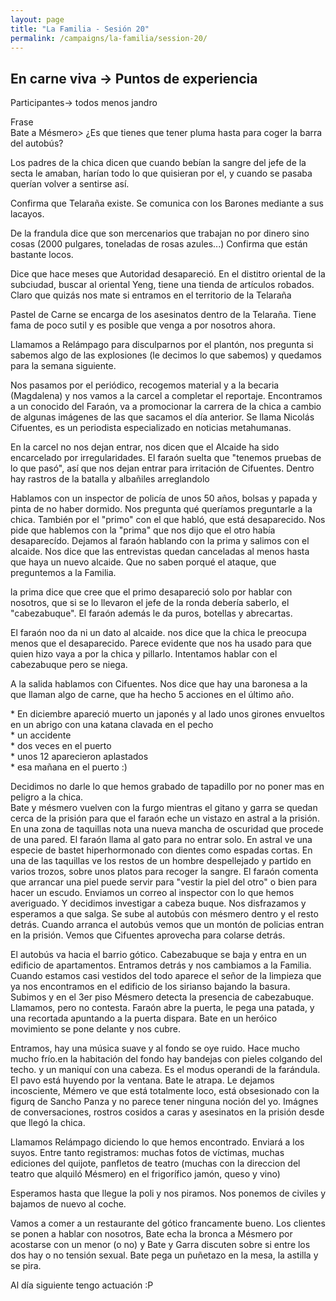 ```yaml
---
layout: page
title: "La Familia - Sesión 20"
permalink: /campaigns/la-familia/session-20/
---
```


## **En carne viva \-\> Puntos de experiencia**

Participantes-\> todos menos jandro

Frase  
Bate a Mésmero\> ¿Es que tienes que tener pluma hasta para coger la barra del autobús?

Los padres de la chica dicen que cuando bebían la sangre del jefe de la secta le amaban, harían todo lo que quisieran por el, y cuando se pasaba querían volver a sentirse así.

Confirma que Telaraña existe. Se comunica con los Barones mediante a sus lacayos. 

De la frandula dice que son mercenarios que trabajan no por dinero sino cosas (2000 pulgares, toneladas de rosas azules...) Confirma que están bastante locos.

Dice que hace meses que Autoridad desapareció. En el distitro oriental de la subciudad, buscar al oriental Yeng, tiene una tienda de artículos robados. Claro que quizás nos mate si entramos en el territorio de la Telaraña

Pastel de Carne se encarga de los asesinatos dentro de la Telaraña. Tiene fama de poco sutil y es posible que venga a por nosotros ahora. 

Llamamos a Relámpago para disculparnos por el plantón, nos pregunta si sabemos algo de las explosiones (le decimos lo que sabemos) y quedamos para la semana siguiente.

Nos pasamos por el periódico, recogemos material y a la becaria (Magdalena) y nos vamos a la carcel a completar el reportaje. Encontramos a un conocido del Faraón, va a promocionar la carrera de la chica a cambio de algunas imágenes de las que sacamos el día anterior. Se llama Nicolás Cifuentes, es un periodista especializado en noticias metahumanas.

En la carcel no nos dejan entrar, nos dicen que el Alcaide ha sido encarcelado por irregularidades. El faraón suelta que "tenemos pruebas de lo que pasó", así que nos dejan entrar para irritación de Cifuentes. Dentro hay rastros de la batalla y albañiles arreglandolo

Hablamos con un inspector de policía de unos 50 años, bolsas y papada y pinta de no haber dormido. Nos pregunta qué queríamos preguntarle a la chica. También por el "primo" con el que habló, que está desaparecido. Nos pide que hablemos con la "prima" que nos dijo que el otro había desaparecído. Dejamos al faraón hablando con la prima y salimos con el alcaide. Nos dice que las entrevistas quedan canceladas al menos hasta que haya un nuevo alcaide. Que no saben porqué el ataque, que preguntemos a la Familia.

la prima dice que cree que el primo desapareció solo por hablar con nosotros, que si se lo llevaron el jefe de la ronda debería saberlo, el "cabezabuque". El faraón además le da puros, botellas y abrecartas.

El faraón noo da ni un dato al alcaide. nos dice que la chica le preocupa menos que el desaparecido. Parece evidente que nos ha usado para que quien hizo vaya a por la chica y pillarlo. Intentamos hablar con el cabezabuque pero se niega.

A la salida hablamos con Cifuentes. Nos dice que hay una baronesa a la que llaman algo de carne, que ha hecho 5 acciones en el último año. 

  \* En diciembre apareció muerto un japonés y al lado unos girones envueltos en un abrigo con una katana clavada en el pecho  
  \* un accidente  
  \* dos veces en el puerto  
  \* unos 12 aparecieron aplastados  
  \* esa mañana en el puerto :)

Decidimos no darle lo que hemos grabado de tapadillo por no poner mas en peligro a la chica.   
Bate y mésmero vuelven con la furgo mientras el gitano y garra se quedan cerca de la prisión para que el faraón eche un vistazo en astral a la prisión. En una zona de taquillas nota una nueva mancha de oscuridad que procede de una pared. El faraón llama al gato para no entrar solo. En astral ve una especie de bastet hiperhormonado con dientes como espadas cortas. En una de las taquillas ve los restos de un hombre despellejado y partido en varios trozos, sobre unos platos para recoger la sangre. El faraón comenta que arrancar una piel puede servir para "vestir la piel del otro" o bien para hacer un escudo. Enviamos un correo al inspector con lo que hemos averiguado. Y decidimos investigar a cabeza buque. Nos disfrazamos y esperamos a que salga. Se sube al autobús con mésmero dentro y el resto detrás. Cuando arranca el autobús vemos que un montón de policias entran en la prisión. Vemos que Cifuentes aprovecha para colarse detrás.

El autobús va hacia el barrio gótico. Cabezabuque se baja y entra en un edificio de apartamentos. Entramos detrás y nos cambiamos a la Familia. Cuando estamos casi vestidos del todo aparece el señor de la limpieza que ya nos encontramos en el edificio de los sirianso bajando la basura. Subimos y en el 3er piso Mésmero detecta la presencia de cabezabuque. Llamamos, pero no contesta. Faraón abre la puerta, le pega una patada, y una recortada apuntando a la puerta dispara.  Bate en un heróico movimiento se pone delante y nos cubre.

Entramos, hay una música suave y al fondo se oye ruido. Hace mucho mucho frío.en la habitación del fondo hay bandejas con pieles colgando del techo. y un maniquí con una cabeza. Es el modus operandi de la farándula. El pavo está huyendo por la ventana. Bate le atrapa. Le dejamos incosciente, Mémero ve que está totalmente loco, está obsesionado con la figurq de Sancho Panza y no parece tener ninguna noción del yo. Imágnes de conversaciones, rostros cosidos a caras y asesinatos en la prisión desde que llegó la chica.

Llamamos Relámpago diciendo lo que hemos encontrado. Enviará a los suyos. Entre tanto registramos: muchas fotos de víctimas, muchas ediciones del quijote, panfletos de teatro (muchas con la direccion del teatro que alquiló Mésmero) en el frigorífico jamón, queso y vino)

Esperamos hasta que llegue la poli y nos piramos. Nos ponemos de civiles y bajamos de nuevo al coche. 

Vamos a comer a un restaurante del gótico francamente bueno. Los clientes se ponen a hablar con nosotros, Bate echa la bronca a Mésmero por acostarse con un menor (o no) y Bate y Garra discuten sobre si entre los dos hay o no tensión sexual. Bate pega un puñetazo en la mesa, la astilla y se pira.

Al día siguiente tengo actuación :P